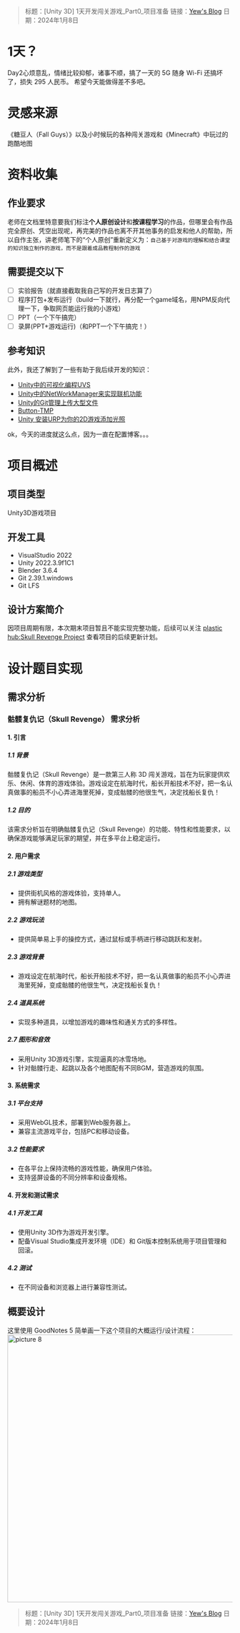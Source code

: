 > 标题：[Unity 3D] 1天开发闯关游戏_Part0_项目准备
> 链接：[Yew's Blog](leonyew.fun)
> 日期：2024年1月8日
<!--  图库：https://cdn.jsdelivr.net/gh/LeonYew-SWPU/FileTem@main -->

# 1天？
Day2心烦意乱，情绪比较抑郁，诸事不顺，搞了一天的 5G 随身 Wi-Fi 还搞坏了，损失 295 人民币。
希望今天能做得差不多吧。

# 灵感来源
《糖豆人（Fall Guys）》以及小时候玩的各种闯关游戏和《Minecraft》中玩过的跑酷地图
# 资料收集
## 作业要求
老师在文档里特意要我们标注**个人原创设计**和**按课程学习**的作品，但哪里会有作品完全原创、凭空出现呢，再完美的作品也离不开其他事务的启发和他人的帮助，所以自作主张，讲老师笔下的“个人原创”重新定义为：`自己基于对游戏的理解和结合课堂的知识独立制作的游戏，而不是跟着成品教程制作的游戏`
## 需要提交以下
- [ ] 实验报告（就直接截取我自己写的开发日志算了）
- [ ] 程序打包+发布运行（build一下就行，再分配一个game域名，用NPM反向代理一下，争取网页能运行我的小游戏）
- [ ] PPT（一个下午搞完）
- [ ] 录屏(PPT+游戏运行)（和PPT一个下午搞完！）

## 参考知识
此外，我还了解到了一些有助于我后续开发的知识：

- [Unity中的可视化编程UVS](https://www.bilibili.com/video/BV15g4y177wd/)
- [Unity中的NetWorkManager来实现联机功能](https://www.bilibili.com/video/BV1As411L7P8/)
- [Unity的Git管理上传大型文件](https://blog.csdn.net/m0_56494923/article/details/130998078)
- [Button-TMP](https://www.bilibili.com/video/BV16o4y1w7U5/)
- [Unity 安装URP为你的2D游戏添加光照](https://www.bilibili.com/video/BV1ea4y1R7n5/)

ok，今天的进度就这么点，因为一直在配置博客。。。

# 项目概述
## 项目类型
Unity3D游戏项目
## 开发工具
- VisualStudio 2022
- Unity 2022.3.9f1C1
- Blender 3.6.4
- Git 2.39.1.windows
- Git LFS
## 设计方案简介
因项目周期有限，本次期末项目暂且不能实现完整功能，后续可以关注 [plastic hub:Skull Revenge Project](https://plastichub.unity.cn/leonyew/SkullRevengeProject) 查看项目的后续更新计划。

# 设计题目实现
## 需求分析
### 骷髅复仇记（Skull Revenge） 需求分析
#### 1. 引言
##### 1.1 背景
骷髅复仇记（Skull Revenge）是一款第三人称 3D 闯关游戏，旨在为玩家提供欢乐、休闲、体育的游戏体验。游戏设定在航海时代，船长开船技术不好，把一名认真做事的船员不小心弄进海里死掉，变成骷髅的他很生气，决定找船长复仇！

##### 1.2 目的
该需求分析旨在明确骷髅复仇记（Skull Revenge）的功能、特性和性能要求，以确保游戏能够满足玩家的期望，并在多平台上稳定运行。

#### 2. 用户需求

##### 2.1 游戏类型
- 提供街机风格的游戏体验，支持单人。
- 拥有解谜题材的地图。

##### 2.2 游戏玩法
- 提供简单易上手的操控方式，通过鼠标或手柄进行移动跳跃和发射。

##### 2.3 游戏背景
- 游戏设定在航海时代，船长开船技术不好，把一名认真做事的船员不小心弄进海里死掉，变成骷髅的他很生气，决定找船长复仇！

##### 2.4 道具系统
- 实现多种道具，以增加游戏的趣味性和通关方式的多样性。

##### 2.7 图形和音效
- 采用Unity 3D游戏引擎，实现逼真的冰雪场地。
- 针对骷髅行走、起跳以及各个地图配有不同BGM，营造游戏的氛围。

#### 3. 系统需求

##### 3.1 平台支持
- 采用WebGL技术，部署到Web服务器上。
- 兼容主流游戏平台，包括PC和移动设备。

##### 3.2 性能要求
- 在各平台上保持流畅的游戏性能，确保用户体验。
- 支持竖屏设备的不同分辨率和设备规格。

#### 4. 开发和测试需求

##### 4.1 开发工具
- 使用Unity 3D作为游戏开发引擎。
- 配备Visual Studio集成开发环境（IDE）和 Git版本控制系统用于项目管理和回滚。

##### 4.2 测试
- 在不同设备和浏览器上进行兼容性测试。

## 概要设计
这里使用 GoodNotes 5 简单画一下这个项目的大概运行/设计流程：
<img alt="picture 8" src="https://cdn.jsdelivr.net/gh/LeonYew-SWPU/FileTem@main/imgs/2024/01/20240110-113636.jpg" width="600" />

> 标题：[Unity 3D] 1天开发闯关游戏_Part0_项目准备
> 链接：[Yew's Blog](leonyew.fun)
> 日期：2024年1月8日